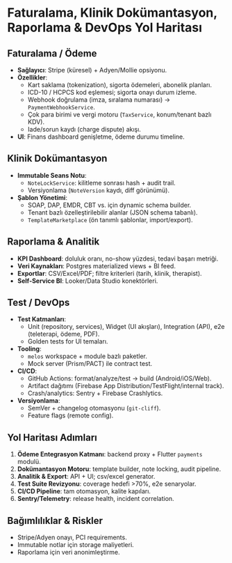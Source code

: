 # Faturalama, Klinik Dokümantasyon, Raporlama & DevOps Yol Haritası

## Faturalama / Ödeme
- **Sağlayıcı**: Stripe (küresel) + Adyen/Mollie opsiyonu.
- **Özellikler**:
  - Kart saklama (tokenization), sigorta ödemeleri, abonelik planları.
  - ICD-10 / HCPCS kod eşlemesi; sigorta onayı durum izleme.
  - Webhook doğrulama (imza, sıralama numarası) → `PaymentWebhookService`.
  - Çok para birimi ve vergi motoru (`TaxService`, konum/tenant bazlı KDV).
  - Iade/sorun kaydı (charge dispute) akışı.
- **UI**: Finans dashboard genişletme, ödeme durumu timeline.

## Klinik Dokümantasyon
- **Immutable Seans Notu**:
  - `NoteLockService`: kilitleme sonrası hash + audit trail.
  - Versiyonlama (`NoteVersion` kaydı, diff görünümü).
- **Şablon Yönetimi**:
  - SOAP, DAP, EMDR, CBT vs. için dynamic schema builder.
  - Tenant bazlı özelleştirilebilir alanlar (JSON schema tabanlı).
  - `TemplateMarketplace` (ön tanımlı şablonlar, import/export).

## Raporlama & Analitik
- **KPI Dashboard**: doluluk oranı, no-show yüzdesi, tedavi başarı metriği.
- **Veri Kaynakları**: Postgres materialized views + BI feed.
- **Exportlar**: CSV/Excel/PDF; filtre kriterleri (tarih, klinik, therapist).
- **Self-Service BI**: Looker/Data Studio konektörleri.

## Test / DevOps
- **Test Katmanları**:
  - Unit (repository, services), Widget (UI akışları), Integration (API), e2e (teleterapi, ödeme, PDF).
  - Golden tests for UI temaları.
- **Tooling**:
  - `melos` workspace + module bazlı paketler.
  - Mock server (Prism/PACT) ile contract test.
- **CI/CD**:
  - GitHub Actions: format/analyze/test → build (Android/iOS/Web).
  - Artifact dağıtımı (Firebase App Distribution/TestFlight/internal track).
  - Crash/analytics: Sentry + Firebase Crashlytics.
- **Versiyonlama**:
  - SemVer + changelog otomasyonu (`git-cliff`).
  - Feature flags (remote config).

## Yol Haritası Adımları
1. **Ödeme Entegrasyon Katmanı**: backend proxy + Flutter `payments` modulü.
2. **Dokümantasyon Motoru**: template builder, note locking, audit pipeline.
3. **Analitik & Export**: API + UI; csv/excel generator.
4. **Test Suite Revizyonu**: coverage hedefi >70%, e2e senaryolar.
5. **CI/CD Pipeline**: tam otomasyon, kalite kapıları.
6. **Sentry/Telemetry**: release health, incident correlation.

## Bağımlılıklar & Riskler
- Stripe/Adyen onayı, PCI requirements.
- Immutable notlar için storage maliyetleri.
- Raporlama için veri anonimleştirme.
